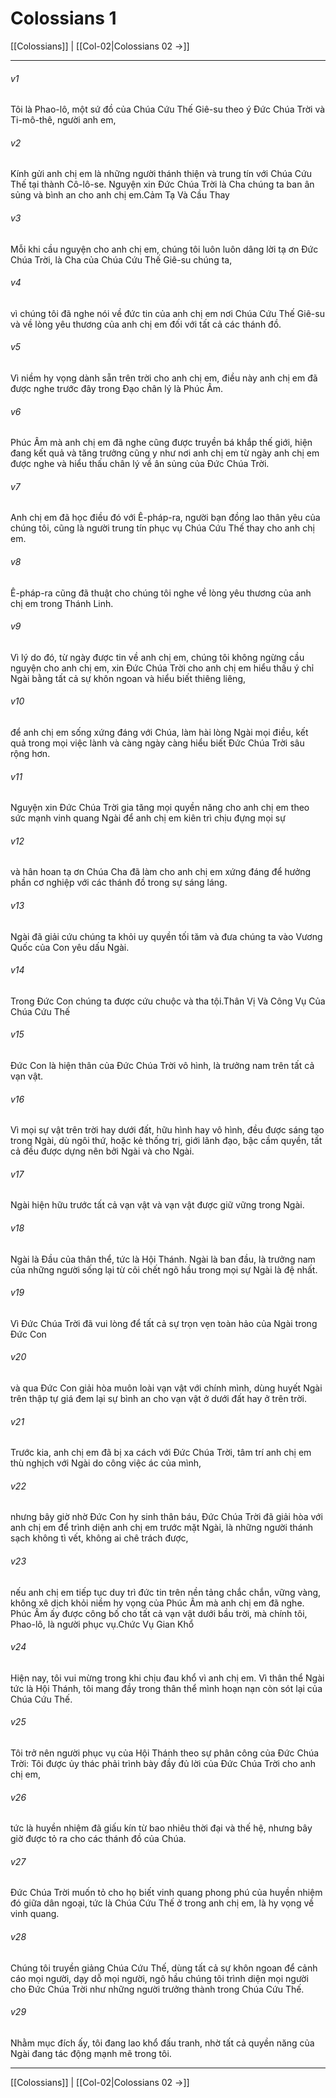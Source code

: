# Colossians 1

[[Colossians]] | [[Col-02|Colossians 02 →]]
***



###### v1 
Tôi là Phao-lô, một sứ đồ của Chúa Cứu Thế Giê-su theo ý Đức Chúa Trời và Ti-mô-thê, người anh em, 

###### v2 
Kính gửi anh chị em là những người thánh thiện và trung tín với Chúa Cứu Thế tại thành Cô-lô-se. Nguyện xin Đức Chúa Trời là Cha chúng ta ban ân sủng và bình an cho anh chị em.Cảm Tạ Và Cầu Thay 

###### v3 
Mỗi khi cầu nguyện cho anh chị em, chúng tôi luôn luôn dâng lời tạ ơn Đức Chúa Trời, là Cha của Chúa Cứu Thế Giê-su chúng ta, 

###### v4 
vì chúng tôi đã nghe nói về đức tin của anh chị em nơi Chúa Cứu Thế Giê-su và về lòng yêu thương của anh chị em đối với tất cả các thánh đồ. 

###### v5 
Vì niềm hy vọng dành sẵn trên trời cho anh chị em, điều này anh chị em đã được nghe trước đây trong Đạo chân lý là Phúc Âm. 

###### v6 
Phúc Âm mà anh chị em đã nghe cũng được truyền bá khắp thế giới, hiện đang kết quả và tăng trưởng cũng y như nơi anh chị em từ ngày anh chị em được nghe và hiểu thấu chân lý về ân sủng của Đức Chúa Trời. 

###### v7 
Anh chị em đã học điều đó với Ê-pháp-ra, người bạn đồng lao thân yêu của chúng tôi, cũng là người trung tín phục vụ Chúa Cứu Thế thay cho anh chị em. 

###### v8 
Ê-pháp-ra cũng đã thuật cho chúng tôi nghe về lòng yêu thương của anh chị em trong Thánh Linh. 

###### v9 
Vì lý do đó, từ ngày được tin về anh chị em, chúng tôi không ngừng cầu nguyện cho anh chị em, xin Đức Chúa Trời cho anh chị em hiểu thấu ý chỉ Ngài bằng tất cả sự khôn ngoan và hiểu biết thiêng liêng, 

###### v10 
để anh chị em sống xứng đáng với Chúa, làm hài lòng Ngài mọi điều, kết quả trong mọi việc lành và càng ngày càng hiểu biết Đức Chúa Trời sâu rộng hơn. 

###### v11 
Nguyện xin Đức Chúa Trời gia tăng mọi quyền năng cho anh chị em theo sức mạnh vinh quang Ngài để anh chị em kiên trì chịu đựng mọi sự 

###### v12 
và hân hoan tạ ơn Chúa Cha đã làm cho anh chị em xứng đáng để hưởng phần cơ nghiệp với các thánh đồ trong sự sáng láng. 

###### v13 
Ngài đã giải cứu chúng ta khỏi uy quyền tối tăm và đưa chúng ta vào Vương Quốc của Con yêu dấu Ngài. 

###### v14 
Trong Đức Con chúng ta được cứu chuộc và tha tội.Thân Vị Và Công Vụ Của Chúa Cứu Thế 

###### v15 
Đức Con là hiện thân của Đức Chúa Trời vô hình, là trưởng nam trên tất cả vạn vật. 

###### v16 
Vì mọi sự vật trên trời hay dưới đất, hữu hình hay vô hình, đều được sáng tạo trong Ngài, dù ngôi thứ, hoặc kẻ thống trị, giới lãnh đạo, bậc cầm quyền, tất cả đều được dựng nên bởi Ngài và cho Ngài. 

###### v17 
Ngài hiện hữu trước tất cả vạn vật và vạn vật được giữ vững trong Ngài. 

###### v18 
Ngài là Đầu của thân thể, tức là Hội Thánh. Ngài là ban đầu, là trưởng nam của những người sống lại từ cõi chết ngõ hầu trong mọi sự Ngài là đệ nhất. 

###### v19 
Vì Đức Chúa Trời đã vui lòng để tất cả sự trọn vẹn toàn hảo của Ngài trong Đức Con 

###### v20 
và qua Đức Con giải hòa muôn loài vạn vật với chính mình, dùng huyết Ngài trên thập tự giá đem lại sự bình an cho vạn vật ở dưới đất hay ở trên trời. 

###### v21 
Trước kia, anh chị em đã bị xa cách với Đức Chúa Trời, tâm trí anh chị em thù nghịch với Ngài do công việc ác của mình, 

###### v22 
nhưng bây giờ nhờ Đức Con hy sinh thân báu, Đức Chúa Trời đã giải hòa với anh chị em để trình diện anh chị em trước mặt Ngài, là những người thánh sạch không tì vết, không ai chê trách được, 

###### v23 
nếu anh chị em tiếp tục duy trì đức tin trên nền tảng chắc chắn, vững vàng, không xê dịch khỏi niềm hy vọng của Phúc Âm mà anh chị em đã nghe. Phúc Âm ấy được công bố cho tất cả vạn vật dưới bầu trời, mà chính tôi, Phao-lô, là người phục vụ.Chức Vụ Gian Khổ 

###### v24 
Hiện nay, tôi vui mừng trong khi chịu đau khổ vì anh chị em. Vì thân thể Ngài tức là Hội Thánh, tôi mang đầy trong thân thể mình hoạn nạn còn sót lại của Chúa Cứu Thế. 

###### v25 
Tôi trở nên người phục vụ của Hội Thánh theo sự phân công của Đức Chúa Trời: Tôi được ủy thác phải trình bày đầy đủ lời của Đức Chúa Trời cho anh chị em, 

###### v26 
tức là huyền nhiệm đã giấu kín từ bao nhiêu thời đại và thế hệ, nhưng bây giờ được tỏ ra cho các thánh đồ của Chúa. 

###### v27 
Đức Chúa Trời muốn tỏ cho họ biết vinh quang phong phú của huyền nhiệm đó giữa dân ngoại, tức là Chúa Cứu Thế ở trong anh chị em, là hy vọng về vinh quang. 

###### v28 
Chúng tôi truyền giảng Chúa Cứu Thế, dùng tất cả sự khôn ngoan để cảnh cáo mọi người, dạy dỗ mọi người, ngõ hầu chúng tôi trình diện mọi người cho Đức Chúa Trời như những người trưởng thành trong Chúa Cứu Thế. 

###### v29 
Nhằm mục đích ấy, tôi đang lao khổ đấu tranh, nhờ tất cả quyền năng của Ngài đang tác động mạnh mẽ trong tôi.

***
[[Colossians]] | [[Col-02|Colossians 02 →]]
